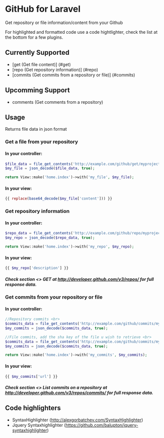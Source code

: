 # GitHub for Laravel

Get repository or file information/content from your Github

For highlighted and formatted code use a code hightlighter, check the list at the bottom for a few plugins.

## Currently Supported

- [get (Get file content)] (#get)
- [repo (Get repository information)] (#repo)
- [commits (Get commits from a repository or file)] (#commits)

## Upcomming Support

- comments (Get comments from a repository)

## Usage
Returns file data in json format
<a name="get"></a>
### Get a file from your repository

#### In your controller:
~~~php
$file_data = file_get_contents('http://example.com/github/get/myproject/index_php');
$my_file = json_decode($file_data, true);

return View::make('home.index')->with('my_file', $my_file);
~~~
#### In your view:
~~~php
{{ replace(base64_decode($my_file['content'])) }}
~~~
<a name="repo"></a>
### Get repository information

#### In your controller:
~~~php
$repo_data = file_get_contents('http://example.com/github/repo/myproject');
$my_repo = json_decode($repo_data, true);

return View::make('home.index')->with('my_repo', $my_repo);
~~~
#### In your view:
~~~php
{{ $my_repo['description'] }}
~~~
##### Check section <> GET at http://developer.github.com/v3/repos/ for full response data.

<a name="commits"></a>
### Get commits from your repository or file

#### In your controller:
~~~php
//Repository commits <br>
$commits_data = file_get_contents('http://example.com/github/commits/myproject');
$my_commits = json_decode($commits_data, true);

//File commits, add the sha key of the file u wish to retrieve <br>
$commits_data = file_get_contents('http://example.com/github/commits/myproject/6dcb09b5b57875f334f61aebed695e2e4193db5e');
$my_commits = json_decode($commits_data, true);

return View::make('home.index')->with('my_commits', $my_commits);
~~~
#### In your view:
~~~php
{{ $my_commits['url'] }}
~~~
##### Check section <> List commits on a repository at http://developer.github.com/v3/repos/commits/ for full response data.

## Code highlighters

- SyntaxHighlighter (http://alexgorbatchev.com/SyntaxHighlighter)
- Jquery Syntaxhighlighter (https://github.com/balupton/jquery-syntaxhighlighter)
